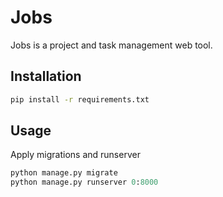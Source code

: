 # Jobs

Jobs is a project and task management web tool.

## Installation

```bash
pip install -r requirements.txt
```

## Usage

Apply migrations and runserver

```python
python manage.py migrate
python manage.py runserver 0:8000
```